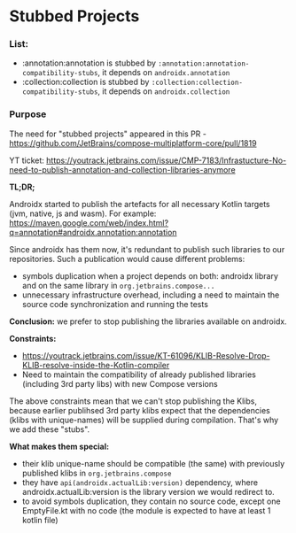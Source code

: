 # Stubbed Projects

### List:
- :annotation:annotation is stubbed by `:annotation:annotation-compatibility-stubs`, it depends on `androidx.annotation`
- :collection:collection is stubbed by `:collection:collection-compatibility-stubs`, it depends on  `androidx.collection`

### Purpose
The need for "stubbed projects" appeared in this PR - https://github.com/JetBrains/compose-multiplatform-core/pull/1819

YT ticket: https://youtrack.jetbrains.com/issue/CMP-7183/Infrastucture-No-need-to-publish-annotation-and-collection-libraries-anymore


**TL;DR;**

Androidx started to publish the artefacts for all necessary Kotlin targets (jvm, native, js and wasm).
For example: https://maven.google.com/web/index.html?q=annotation#androidx.annotation:annotation

Since androidx has them now, it's redundant to publish such libraries to our repositories.
Such a publication would cause different problems:
- symbols duplication when a project depends on both: androidx library and on the same library  in `org.jetbrains.compose...` 
- unnecessary infrastructure overhead, including a need to maintain the source code synchronization and running the tests

**Conclusion:** we prefer to stop publishing the libraries available on androidx.

**Constraints:**

- https://youtrack.jetbrains.com/issue/KT-61096/KLIB-Resolve-Drop-KLIB-resolve-inside-the-Kotlin-compiler
- Need to maintain the compatibility of already published libraries (including 3rd party libs) with new Compose versions

The above constraints mean that we can't stop publishing the Klibs, because earlier publihsed 3rd party klibs expect that the dependencies (klibs with unique-names) will be supplied during compilation.
That's why we add these "stubs". 

**What makes them special:**
- their klib unique-name should be compatible (the same) with previously published klibs in `org.jetbrains.compose`
- they have `api(androidx.actualLib:version)` dependency, where androidx.actualLib:version is the library version we would redirect to.
- to avoid symbols duplication, they contain no source code, except one EmptyFile.kt with no code (the module is expected to have at least 1 kotlin file)